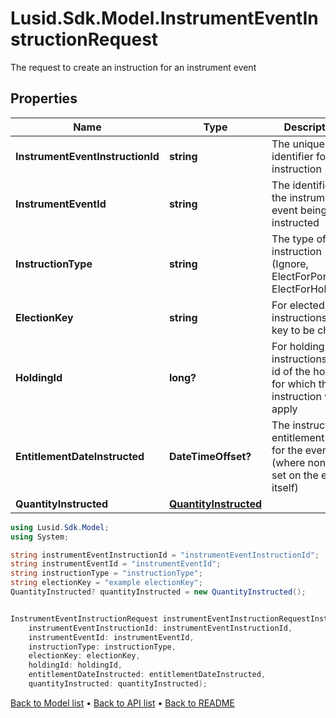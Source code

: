 # Lusid.Sdk.Model.InstrumentEventInstructionRequest
The request to create an instruction for an instrument event

## Properties

Name | Type | Description | Notes
------------ | ------------- | ------------- | -------------
**InstrumentEventInstructionId** | **string** | The unique identifier for this instruction | 
**InstrumentEventId** | **string** | The identifier of the instrument event being instructed | 
**InstructionType** | **string** | The type of instruction (Ignore, ElectForPortfolio, ElectForHolding) | 
**ElectionKey** | **string** | For elected instructions, the key to be chosen | [optional] 
**HoldingId** | **long?** | For holding instructions, the id of the holding for which the instruction will apply | [optional] 
**EntitlementDateInstructed** | **DateTimeOffset?** | The instructed entitlement date for the event (where none is set on the event itself) | [optional] 
**QuantityInstructed** | [**QuantityInstructed**](QuantityInstructed.md) |  | [optional] 

```csharp
using Lusid.Sdk.Model;
using System;

string instrumentEventInstructionId = "instrumentEventInstructionId";
string instrumentEventId = "instrumentEventId";
string instructionType = "instructionType";
string electionKey = "example electionKey";
QuantityInstructed? quantityInstructed = new QuantityInstructed();


InstrumentEventInstructionRequest instrumentEventInstructionRequestInstance = new InstrumentEventInstructionRequest(
    instrumentEventInstructionId: instrumentEventInstructionId,
    instrumentEventId: instrumentEventId,
    instructionType: instructionType,
    electionKey: electionKey,
    holdingId: holdingId,
    entitlementDateInstructed: entitlementDateInstructed,
    quantityInstructed: quantityInstructed);
```

[Back to Model list](../README.md#documentation-for-models) &#8226; [Back to API list](../README.md#documentation-for-api-endpoints) &#8226; [Back to README](../README.md)
